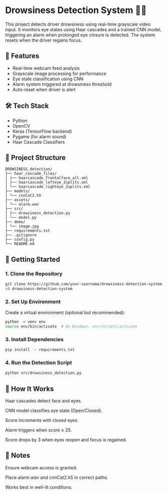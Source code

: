 # Drowsiness Detection System 🚗💤

This project detects driver drowsiness using real-time grayscale video input. It monitors eye states using Haar cascades and a trained CNN model, triggering an alarm when prolonged eye closure is detected. The system resets when the driver regains focus.

## 📸 Features
- Real-time webcam feed analysis
- Grayscale image processing for performance
- Eye state classification using CNN
- Alarm system triggered at drowsiness threshold
- Auto-reset when driver is alert

## 🛠️ Tech Stack
- Python
- OpenCV
- Keras (TensorFlow backend)
- Pygame (for alarm sound)
- Haar Cascade Classifiers

## 📁 Project Structure
```
DROWSINESS_detection/ 
├── haar_cascade_files/ 
│ ├── haarcascade_frontalface_alt.xml 
│ ├── haarcascade_lefteye_2splits.xml 
│ └── haarcascade_righteye_2splits.xml 
├── models/ 
│ └── cnnCat2.h5 
├── assets/ 
│ └── alarm.wav 
├── src/ 
│ ├── drowsiness_detection.py 
│ └── model.py 
├── demo/ 
│ └── image.jpg 
├── requirements.txt 
├── .gitignore 
├── config.py
└── README.md
```


## 🚀 Getting Started

### 1. Clone the Repository
```bash
git clone https://github.com/your-username/drowsiness-detection-system.git
cd drowsiness-detection-system
```

### 2. Set Up Environment
Create a virtual environment (optional but recommended):

```bash
python -m venv env
source env/bin/activate  # On Windows: env\Scripts\activate
```
### 3. Install Dependencies
```bash
pip install -r requirements.txt
```
### 4. Run the Detection Script
```bash
python src/drowsiness_detection.py
```

## 🎯 How It Works
Haar cascades detect face and eyes.

CNN model classifies eye state (Open/Closed).

Score increments with closed eyes.

Alarm triggers when score ≥ 25.

Score drops by 3 when eyes reopen and focus is regained.

## 📌 Notes
Ensure webcam access is granted.

Place alarm.wav and cnnCat2.h5 in correct paths.

Works best in well-lit conditions.

